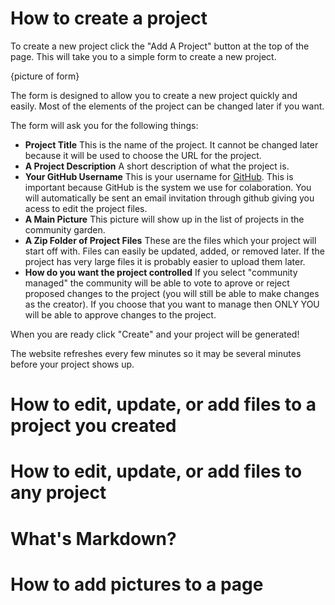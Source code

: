 # How to create a project

To create a new project click the "Add A Project" button at the top of the page. This will take you to a simple form to create a new project.

{picture of form}

The form is designed to allow you to create a new project quickly and easily. Most of the elements of the project can be changed later if you want.

The form will ask you for the following things:

- **Project Title** This is the name of the project. It cannot be changed later because it will be used to choose the URL for the project.
- **A Project Description** A short description of what the project is.
- **Your GitHub Username** This is your username for [GitHub](https://github.com/). This is important because GitHub is the system we use for colaboration. You will automatically be sent an email invitation through github giving you acess to edit the project files.
- **A Main Picture** This picture will show up in the list of projects in the community garden.
- **A Zip Folder of Project Files** These are the files which your project will start off with. Files can easily be updated, added, or removed later. If the project has very large files it is probably easier to upload them later.
- **How do you want the project controlled** If you select "community managed" the community will be able to vote to aprove or reject proposed changes to the project (you will still be able to make changes as the creator). If you choose that you want to manage then ONLY YOU will be able to approve changes to the project.

When you are ready click "Create" and your project will be generated! 

The website refreshes every few minutes so it may be several minutes before your project shows up.

# How to edit, update, or add files to a project you created

# How to edit, update, or add files to any project

# What's Markdown?

# How to add pictures to a page
